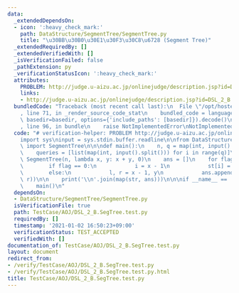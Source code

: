 ```yaml
---
data:
  _extendedDependsOn:
  - icon: ':heavy_check_mark:'
    path: DataStructure/SegmentTree/SegmentTree.py
    title: "\u30BB\u30B0\u30E1\u30F3\u30C8\u6728 (Segment Tree)"
  _extendedRequiredBy: []
  _extendedVerifiedWith: []
  _isVerificationFailed: false
  _pathExtension: py
  _verificationStatusIcon: ':heavy_check_mark:'
  attributes:
    PROBLEM: http://judge.u-aizu.ac.jp/onlinejudge/description.jsp?id=DSL_2_B
    links:
    - http://judge.u-aizu.ac.jp/onlinejudge/description.jsp?id=DSL_2_B
  bundledCode: "Traceback (most recent call last):\n  File \"/opt/hostedtoolcache/Python/3.9.5/x64/lib/python3.9/site-packages/onlinejudge_verify/documentation/build.py\"\
    , line 71, in _render_source_code_stat\n    bundled_code = language.bundle(stat.path,\
    \ basedir=basedir, options={'include_paths': [basedir]}).decode()\n  File \"/opt/hostedtoolcache/Python/3.9.5/x64/lib/python3.9/site-packages/onlinejudge_verify/languages/python.py\"\
    , line 96, in bundle\n    raise NotImplementedError\nNotImplementedError\n"
  code: "# verification-helper: PROBLEM http://judge.u-aizu.ac.jp/onlinejudge/description.jsp?id=DSL_2_B\n\
    import sys\ninput = sys.stdin.buffer.readline\n\nfrom DataStructure.SegmentTree.SegmentTree\
    \ import SegmentTree\n\n\ndef main():\n    n, q = map(int, input().split())\n\
    \    queries = [list(map(int, input().split())) for i in range(q)]\n\n    st =\
    \ SegmentTree(n, lambda x, y: x + y, 0)\n    ans = []\n    for flag, x, y in queries:\n\
    \        if flag == 0:\n            i = x - 1\n            st[i] = st[i] + y\n\
    \        else:\n            l, r = x - 1, y\n            ans.append(st.fold(l,\
    \ r))\n\n    print('\\n'.join(map(str, ans)))\n\n\nif __name__ == '__main__':\n\
    \    main()\n"
  dependsOn:
  - DataStructure/SegmentTree/SegmentTree.py
  isVerificationFile: true
  path: TestCase/AOJ/DSL_2_B.SegTree.test.py
  requiredBy: []
  timestamp: '2021-01-02 16:50:23+09:00'
  verificationStatus: TEST_ACCEPTED
  verifiedWith: []
documentation_of: TestCase/AOJ/DSL_2_B.SegTree.test.py
layout: document
redirect_from:
- /verify/TestCase/AOJ/DSL_2_B.SegTree.test.py
- /verify/TestCase/AOJ/DSL_2_B.SegTree.test.py.html
title: TestCase/AOJ/DSL_2_B.SegTree.test.py
---
```

